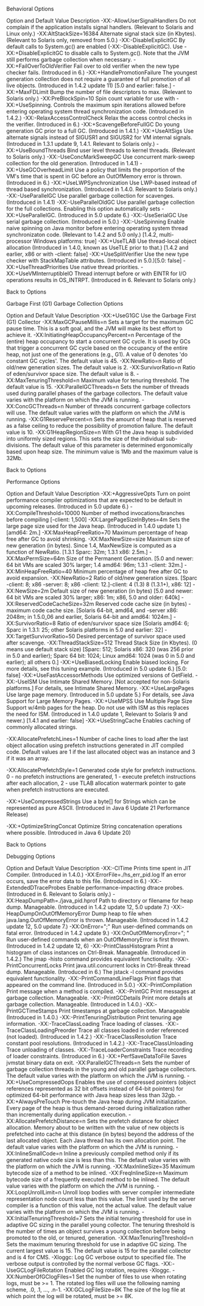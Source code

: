 Behavioral Options

Option and Default Value 	Description
-XX:-AllowUserSignalHandlers 	Do not complain if the application installs signal handlers. (Relevant to Solaris and Linux only.)
-XX:AltStackSize=16384 	Alternate signal stack size (in Kbytes). (Relevant to Solaris only, removed from 5.0.)
-XX:-DisableExplicitGC 	By default calls to System.gc() are enabled (-XX:-DisableExplicitGC). Use -XX:+DisableExplicitGC to disable calls to System.gc(). Note that the JVM still performs garbage collection when necessary.
-XX:+FailOverToOldVerifier 	Fail over to old verifier when the new type checker fails. (Introduced in 6.)
-XX:+HandlePromotionFailure 	The youngest generation collection does not require a guarantee of full promotion of all live objects. (Introduced in 1.4.2 update 11) [5.0 and earlier: false.]
-XX:+MaxFDLimit 	Bump the number of file descriptors to max. (Relevant  to Solaris only.)
-XX:PreBlockSpin=10 	Spin count variable for use with -XX:+UseSpinning. Controls the maximum spin iterations allowed before entering operating system thread synchronization code. (Introduced in 1.4.2.)
-XX:-RelaxAccessControlCheck 	Relax the access control checks in the verifier. (Introduced in 6.)
-XX:+ScavengeBeforeFullGC 	Do young generation GC prior to a full GC. (Introduced in 1.4.1.)
-XX:+UseAltSigs 	Use alternate signals instead of SIGUSR1 and SIGUSR2 for VM internal signals. (Introduced in 1.3.1 update 9, 1.4.1. Relevant to Solaris only.)
-XX:+UseBoundThreads 	Bind user level threads to kernel threads. (Relevant to Solaris only.)
-XX:-UseConcMarkSweepGC 	Use concurrent mark-sweep collection for the old generation. (Introduced in 1.4.1)
-XX:+UseGCOverheadLimit 	Use a policy that limits the proportion of the VM's time that is spent in GC before an OutOfMemory error is thrown. (Introduced in 6.)
-XX:+UseLWPSynchronization 	Use LWP-based instead of thread based synchronization. (Introduced in 1.4.0. Relevant to Solaris only.)
-XX:-UseParallelGC 	Use parallel garbage collection for scavenges. (Introduced in 1.4.1)
-XX:-UseParallelOldGC 	Use parallel garbage collection for the full collections. Enabling this option automatically sets -XX:+UseParallelGC. (Introduced in 5.0 update 6.)
-XX:-UseSerialGC 	Use serial garbage collection. (Introduced in 5.0.)
-XX:-UseSpinning 	Enable naive spinning on Java monitor before entering operating system thread synchronizaton code. (Relevant to 1.4.2 and 5.0 only.) [1.4.2, multi-processor Windows platforms: true]
-XX:+UseTLAB 	Use thread-local object allocation (Introduced in 1.4.0, known as UseTLE prior to that.) [1.4.2 and earlier, x86 or with -client: false]
-XX:+UseSplitVerifier 	Use the new type checker with StackMapTable attributes. (Introduced in 5.0.)[5.0: false]
-XX:+UseThreadPriorities 	Use native thread priorities.
-XX:+UseVMInterruptibleIO 	Thread interrupt before or with EINTR for I/O operations results in OS_INTRPT. (Introduced in 6. Relevant to Solaris only.)

Back to Options
 
Garbage First (G1) Garbage Collection Options

Option and Default Value 	Description
-XX:+UseG1GC 	Use the Garbage First (G1) Collector
-XX:MaxGCPauseMillis=n 	Sets a target for the maximum GC pause time. This is a soft goal, and the JVM will make its best effort to achieve it.
-XX:InitiatingHeapOccupancyPercent=n 	Percentage of the (entire) heap occupancy to start a concurrent GC cycle. It is used by GCs that trigger a concurrent GC cycle based on the occupancy of the entire heap, not just one of the generations (e.g., G1). A value of 0 denotes 'do constant GC cycles'. The default value is 45.
-XX:NewRatio=n 	Ratio of old/new generation sizes. The default value is 2.
-XX:SurvivorRatio=n 	Ratio of eden/survivor space size. The default value is 8.
-XX:MaxTenuringThreshold=n 	Maximum value for tenuring threshold. The default value is 15.
-XX:ParallelGCThreads=n 	Sets the number of threads used during parallel phases of the garbage collectors. The default value varies with the platform on which the JVM is running.
-XX:ConcGCThreads=n 	Number of threads concurrent garbage collectors will use. The default value varies with the platform on which the JVM is running.
-XX:G1ReservePercent=n 	Sets the amount of heap that is reserved as a false ceiling to reduce the possibility of promotion failure. The default value is 10.
-XX:G1HeapRegionSize=n 	With G1 the Java heap is subdivided into uniformly sized regions. This sets the size of the individual sub-divisions. The default value of this parameter is determined ergonomically based upon heap size. The minimum value is 1Mb and the maximum value is 32Mb.

Back to Options
 
Performance Options

Option and Default Value 	Description
-XX:+AggressiveOpts 	Turn on point performance compiler optimizations that are expected to be default in upcoming releases. (Introduced in 5.0 update 6.)
-XX:CompileThreshold=10000 	Number of method invocations/branches before compiling [-client: 1,500]
-XX:LargePageSizeInBytes=4m 	Sets the large page size used for the Java heap. (Introduced in 1.4.0 update 1.) [amd64: 2m.]
-XX:MaxHeapFreeRatio=70 	Maximum percentage of heap free after GC to avoid shrinking.
-XX:MaxNewSize=size 	Maximum size of new generation (in bytes). Since 1.4, MaxNewSize is computed as a function of NewRatio. [1.3.1 Sparc: 32m; 1.3.1 x86: 2.5m.]
-XX:MaxPermSize=64m 	Size of the Permanent Generation.  [5.0 and newer: 64 bit VMs are scaled 30% larger; 1.4 amd64: 96m; 1.3.1 -client: 32m.]
-XX:MinHeapFreeRatio=40 	Minimum percentage of heap free after GC to avoid expansion.
-XX:NewRatio=2 	Ratio of old/new generation sizes. [Sparc -client: 8; x86 -server: 8; x86 -client: 12.]-client: 4 (1.3) 8 (1.3.1+), x86: 12]
-XX:NewSize=2m 	Default size of new generation (in bytes) [5.0 and newer: 64 bit VMs are scaled 30% larger; x86: 1m; x86, 5.0 and older: 640k]
-XX:ReservedCodeCacheSize=32m 	Reserved code cache size (in bytes) - maximum code cache size. [Solaris 64-bit, amd64, and -server x86: 2048m; in 1.5.0_06 and earlier, Solaris 64-bit and amd64: 1024m.]
-XX:SurvivorRatio=8 	Ratio of eden/survivor space size [Solaris amd64: 6; Sparc in 1.3.1: 25; other Solaris platforms in 5.0 and earlier: 32]
-XX:TargetSurvivorRatio=50 	Desired percentage of survivor space used after scavenge.
-XX:ThreadStackSize=512 	Thread Stack Size (in Kbytes). (0 means use default stack size) [Sparc: 512; Solaris x86: 320 (was 256 prior in 5.0 and earlier); Sparc 64 bit: 1024; Linux amd64: 1024 (was 0 in 5.0 and earlier); all others 0.]
-XX:+UseBiasedLocking 	Enable biased locking. For more details, see this tuning example. (Introduced in 5.0 update 6.) [5.0: false]
-XX:+UseFastAccessorMethods 	Use optimized versions of Get<Primitive>Field.
-XX:-UseISM 	Use Intimate Shared Memory. [Not accepted for non-Solaris platforms.] For details, see Intimate Shared Memory.
-XX:+UseLargePages 	Use large page memory. (Introduced in 5.0 update 5.) For details, see Java Support for Large Memory Pages.
-XX:+UseMPSS 	Use Multiple Page Size Support w/4mb pages for the heap. Do not use with ISM as this replaces the need for ISM. (Introduced in 1.4.0 update 1, Relevant to Solaris 9 and newer.) [1.4.1 and earlier: false]
-XX:+UseStringCache 	Enables caching of commonly allocated strings.
 
-XX:AllocatePrefetchLines=1 	Number of cache lines to load after the last object allocation using prefetch instructions generated in JIT compiled code. Default values are 1 if the last allocated object was an instance and 3 if it was an array.
 
-XX:AllocatePrefetchStyle=1 	Generated code style for prefetch instructions.
0 - no prefetch instructions are generate*d*,
1 - execute prefetch instructions after each allocation,
2 - use TLAB allocation watermark pointer to gate when prefetch instructions are executed.
 
-XX:+UseCompressedStrings 	Use a byte[] for Strings which can be represented as pure ASCII. (Introduced in Java 6 Update 21 Performance Release)
 
-XX:+OptimizeStringConcat 	Optimize String concatenation operations where possible. (Introduced in Java 6 Update 20)
 

Back to Options
 
Debugging Options

Option and Default Value 	Description
-XX:-CITime 	Prints time spent in JIT Compiler. (Introduced in 1.4.0.)
-XX:ErrorFile=./hs_err_pid<pid>.log 	If an error occurs, save the error data to this file. (Introduced in 6.)
-XX:-ExtendedDTraceProbes 	Enable performance-impacting dtrace probes. (Introduced in 6. Relevant to Solaris only.)
-XX:HeapDumpPath=./java_pid<pid>.hprof 	Path to directory or filename for heap dump. Manageable. (Introduced in 1.4.2 update 12, 5.0 update 7.)
-XX:-HeapDumpOnOutOfMemoryError 	Dump heap to file when java.lang.OutOfMemoryError is thrown. Manageable. (Introduced in 1.4.2 update 12, 5.0 update 7.)
-XX:OnError="<cmd args>;<cmd args>" 	Run user-defined commands on fatal error. (Introduced in 1.4.2 update 9.)
-XX:OnOutOfMemoryError="<cmd args>;
<cmd args>" 	Run user-defined commands when an OutOfMemoryError is first thrown. (Introduced in 1.4.2 update 12, 6)
-XX:-PrintClassHistogram 	Print a histogram of class instances on Ctrl-Break. Manageable. (Introduced in 1.4.2.) The jmap -histo command provides equivalent functionality.
-XX:-PrintConcurrentLocks 	Print java.util.concurrent locks in Ctrl-Break thread dump. Manageable. (Introduced in 6.) The jstack -l command provides equivalent functionality.
-XX:-PrintCommandLineFlags 	Print flags that appeared on the command line. (Introduced in 5.0.)
-XX:-PrintCompilation 	Print message when a method is compiled.
-XX:-PrintGC 	Print messages at garbage collection. Manageable.
-XX:-PrintGCDetails 	Print more details at garbage collection. Manageable. (Introduced in 1.4.0.)
-XX:-PrintGCTimeStamps 	Print timestamps at garbage collection. Manageable (Introduced in 1.4.0.)
-XX:-PrintTenuringDistribution 	Print tenuring age information.
-XX:-TraceClassLoading 	Trace loading of classes.
-XX:-TraceClassLoadingPreorder 	Trace all classes loaded in order referenced (not loaded). (Introduced in 1.4.2.)
-XX:-TraceClassResolution 	Trace constant pool resolutions. (Introduced in 1.4.2.)
-XX:-TraceClassUnloading 	Trace unloading of classes.
-XX:-TraceLoaderConstraints 	Trace recording of loader constraints. (Introduced in 6.)
-XX:+PerfSaveDataToFile 	Saves jvmstat binary data on exit.
-XX:ParallelGCThreads=n 	Sets the number of garbage collection threads in the young and old parallel garbage collectors. The default value varies with the platform on which the JVM is running.
-XX:+UseCompressedOops 	Enables the use of compressed pointers (object references represented as 32 bit offsets instead of 64-bit pointers) for optimized 64-bit performance with Java heap sizes less than 32gb.
-XX:+AlwaysPreTouch 	Pre-touch the Java heap during JVM initialization. Every page of the heap is thus demand-zeroed during initialization rather than incrementally during application execution.
-XX:AllocatePrefetchDistance=n 	Sets the prefetch distance for object allocation. Memory about to be written with the value of new objects is prefetched into cache at this distance (in bytes) beyond the address of the last allocated object. Each Java thread has its own allocation point. The default value varies with the platform on which the JVM is running.
-XX:InlineSmallCode=n 	Inline a previously compiled method only if its generated native code size is less than this. The default value varies with the platform on which the JVM is running.
-XX:MaxInlineSize=35 	Maximum bytecode size of a method to be inlined.
-XX:FreqInlineSize=n 	Maximum bytecode size of a frequently executed method to be inlined. The default value varies with the platform on which the JVM is running.
-XX:LoopUnrollLimit=n 	Unroll loop bodies with server compiler intermediate representation node count less than this value. The limit used by the server compiler is a function of this value, not the actual value. The default value varies with the platform on which the JVM is running.
-XX:InitialTenuringThreshold=7 	Sets the initial tenuring threshold for use in adaptive GC sizing in the parallel young collector. The tenuring threshold is the number of times an object survives a young collection before being promoted to the old, or tenured, generation.
-XX:MaxTenuringThreshold=n 	Sets the maximum tenuring threshold for use in adaptive GC sizing. The current largest value is 15. The default value is 15 for the parallel collector and is 4 for CMS.
-Xloggc:<filename> 	Log GC verbose output to specified file. The verbose output is controlled by the normal verbose GC flags.
-XX:-UseGCLogFileRotation 	Enabled GC log rotation, requires -Xloggc.
-XX:NumberOfGClogFiles=1 	Set the number of files to use when rotating logs, must be >= 1. The rotated log files will use the following naming scheme, <filename>.0, <filename>.1, ..., <filename>.n-1.
-XX:GCLogFileSize=8K 	The size of the log file at which point the log will be rotated, must be >= 8K.
